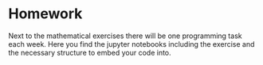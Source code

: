 # Homework

Next to the mathematical exercises there will be one programming task each week.
Here you find the jupyter notebooks including the exercise and the necessary
structure to embed your code into.

